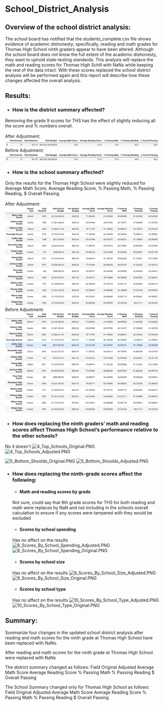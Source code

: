 # School_District_Analysis

## Overview of the school district analysis: 
The school board has notified that the students_complete.csv file shows evidence of academic dishonesty; specifically, reading and math grades for Thomas High School ninth graders appear to have been altered. Although the school board does not know the full extent of the academic dishonesty, they want to uphold state-testing standards. This analysis will replace the math and reading scores for Thomas High Schill with NaNs while keeping the rest of the data intact. With these scores replaced the school district analysis will be performed again and this report will describe how these changes affected the overall analysis. 

## Results:
- ### How is the district summary affected?

Removing the grade 9 scores for THS has the effect of slightly reducing all the score and % numbers overall.<br /><br />
After Adjustment:
![1_District_Summary_Adjusted.PNG](https://github.com/smacpherson2021/School_District_Analysis/blob/main/Resources/pics/1_District_Summary_Adjusted.PNG)
Before Adjustment:
![1_District_Summary_Original.PNG](https://github.com/smacpherson2021/School_District_Analysis/blob/main/Resources/pics/1_District_Summary_Original.PNG)
 
- ### How is the school summary affected?

Only the results for the Thomas High School were slightly reduced for Average Math Score, Average Reading Score, % Passing Math, % Passing Reading, $ Overall Passing<br /><br />
After Adjustment:
![2_Per_School_Summary_REPLACED.PNG](https://github.com/smacpherson2021/School_District_Analysis/blob/main/Resources/pics/2_Per_School_Summary_REPLACED.PNG)
Before Adjustment:
![2_Per_School_Summary_Original.PNG](https://github.com/smacpherson2021/School_District_Analysis/blob/main/Resources/pics/2_Per_School_Summary_Original.PNG)

- ### How does replacing the ninth graders’ math and reading scores affect Thomas High School’s performance relative to the other schools?

No it doesn't
![4_Top_Schools_Original.PNG](TargetUrl)
![4_Top_Schools_Adjusted.PNG](TargetUrl)

![5_Bottom_Shoolds_Original.PNG](TargetUrl)
![5_Bottom_Shoolds_Adjusted.PNG](TargetUrl)

- ### How does replacing the ninth-grade scores affect the following:

  - #### Math and reading scores by grade
  
  Not sure, could say that 9th grade scores for THS for both reading and math were replaces by NaN and not including in the schools overall calculation to ensure if any scores were tampered with they would be excluded

  - #### Scores by school spending
  
  Has no affect on the results
  ![8_Scores_By_School_Spending_Adjusted.PNG](TargetUrl)
  ![8_Scores_By_School_Spending_Original.PNG](TargetUrl)

  - #### Scores by school size

  Has no affect on the results
  ![9_Scores_By_School_Size_Adjusted.PNG](TargetUrl)
  ![9_Scores_By_School_Size_Original.PNG](TargetUrl)

  - #### Scores by school type

  Has no affect on the results
  ![10_Scores_By_School_Type_Adjusted.PNG](TargetUrl)
  ![10_Scores_By_School_Type_Original.PNG](TargetUrl)


## Summary:

Summarize four changes in the updated school district analysis after reading and math scores for the ninth grade at Thomas High School have been replaced with NaNs.

After reading and math scores for the ninth grade at Thomas High School were replaced with NaNs

The district summary changed as follows:
Field   Original  Adjusted
Average Math Score
Average Reading Score
% Passing Math
% Passing Reading
$ Overall Passing

The School Summary changed only for Thomas High School as follows:
Field   Original  Adjusted
Average Math Score
Average Reading Score
% Passing Math
% Passing Reading
$ Overall Passing


